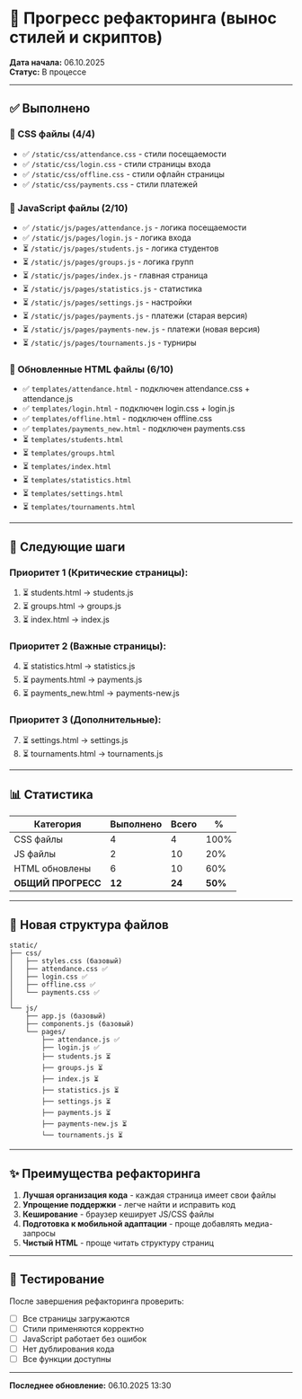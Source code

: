 # 🔄 Прогресс рефакторинга (вынос стилей и скриптов)

**Дата начала:** 06.10.2025  
**Статус:** В процессе

---

## ✅ Выполнено

### 📝 CSS файлы (4/4)
- ✅ `/static/css/attendance.css` - стили посещаемости
- ✅ `/static/css/login.css` - стили страницы входа
- ✅ `/static/css/offline.css` - стили офлайн страницы
- ✅ `/static/css/payments.css` - стили платежей

### 📜 JavaScript файлы (2/10)
- ✅ `/static/js/pages/attendance.js` - логика посещаемости
- ✅ `/static/js/pages/login.js` - логика входа
- ⏳ `/static/js/pages/students.js` - логика студентов
- ⏳ `/static/js/pages/groups.js` - логика групп
- ⏳ `/static/js/pages/index.js` - главная страница
- ⏳ `/static/js/pages/statistics.js` - статистика
- ⏳ `/static/js/pages/settings.js` - настройки
- ⏳ `/static/js/pages/payments.js` - платежи (старая версия)
- ⏳ `/static/js/pages/payments-new.js` - платежи (новая версия)
- ⏳ `/static/js/pages/tournaments.js` - турниры

### 🔗 Обновленные HTML файлы (6/10)
- ✅ `templates/attendance.html` - подключен attendance.css + attendance.js
- ✅ `templates/login.html` - подключен login.css + login.js
- ✅ `templates/offline.html` - подключен offline.css
- ✅ `templates/payments_new.html` - подключен payments.css
- ⏳ `templates/students.html`
- ⏳ `templates/groups.html`
- ⏳ `templates/index.html`
- ⏳ `templates/statistics.html`
- ⏳ `templates/settings.html`
- ⏳ `templates/tournaments.html`

---

## 🎯 Следующие шаги

### Приоритет 1 (Критические страницы):
1. ⏳ students.html → students.js
2. ⏳ groups.html → groups.js
3. ⏳ index.html → index.js

### Приоритет 2 (Важные страницы):
4. ⏳ statistics.html → statistics.js
5. ⏳ payments.html → payments.js
6. ⏳ payments_new.html → payments-new.js

### Приоритет 3 (Дополнительные):
7. ⏳ settings.html → settings.js
8. ⏳ tournaments.html → tournaments.js

---

## 📊 Статистика

| Категория | Выполнено | Всего | % |
|-----------|-----------|-------|---|
| CSS файлы | 4 | 4 | 100% |
| JS файлы | 2 | 10 | 20% |
| HTML обновлены | 6 | 10 | 60% |
| **ОБЩИЙ ПРОГРЕСС** | **12** | **24** | **50%** |

---

## 📁 Новая структура файлов

```
static/
├── css/
│   ├── styles.css (базовый)
│   ├── attendance.css ✅
│   ├── login.css ✅
│   ├── offline.css ✅
│   └── payments.css ✅
│
└── js/
    ├── app.js (базовый)
    ├── components.js (базовый)
    └── pages/
        ├── attendance.js ✅
        ├── login.js ✅
        ├── students.js ⏳
        ├── groups.js ⏳
        ├── index.js ⏳
        ├── statistics.js ⏳
        ├── settings.js ⏳
        ├── payments.js ⏳
        ├── payments-new.js ⏳
        └── tournaments.js ⏳
```

---

## ✨ Преимущества рефакторинга

1. **Лучшая организация кода** - каждая страница имеет свои файлы
2. **Упрощение поддержки** - легче найти и исправить код
3. **Кеширование** - браузер кеширует JS/CSS файлы
4. **Подготовка к мобильной адаптации** - проще добавлять медиа-запросы
5. **Чистый HTML** - проще читать структуру страниц

---

## 🧪 Тестирование

После завершения рефакторинга проверить:
- [ ] Все страницы загружаются
- [ ] Стили применяются корректно
- [ ] JavaScript работает без ошибок
- [ ] Нет дублирования кода
- [ ] Все функции доступны

---

**Последнее обновление:** 06.10.2025 13:30

